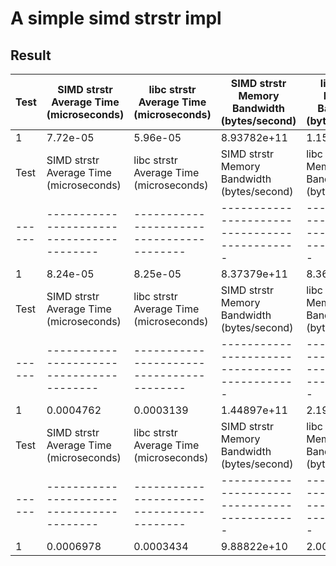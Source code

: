# A simple simd strstr impl

## Result

| Test | SIMD strstr Average Time (microseconds) | libc strstr Average Time (microseconds) | SIMD strstr Memory Bandwidth (bytes/second) | libc strstr Memory Bandwidth (bytes/second) |
|------|-----------------------------------------|-----------------------------------------|---------------------------------------------|---------------------------------------------|
| 1    | 7.72e-05                               | 5.96e-05                              | 8.93782e+11                                  | 1.15772e+12                                  |
| Test | SIMD strstr Average Time (microseconds) | libc strstr Average Time (microseconds) | SIMD strstr Memory Bandwidth (bytes/second) | libc strstr Memory Bandwidth (bytes/second) |
|------|-----------------------------------------|-----------------------------------------|---------------------------------------------|---------------------------------------------|
| 1    | 8.24e-05                               | 8.25e-05                              | 8.37379e+11                                  | 8.36364e+11                                  |
| Test | SIMD strstr Average Time (microseconds) | libc strstr Average Time (microseconds) | SIMD strstr Memory Bandwidth (bytes/second) | libc strstr Memory Bandwidth (bytes/second) |
|------|-----------------------------------------|-----------------------------------------|---------------------------------------------|---------------------------------------------|
| 1    | 0.0004762                               | 0.0003139                              | 1.44897e+11                                  | 2.19815e+11                                  |
| Test | SIMD strstr Average Time (microseconds) | libc strstr Average Time (microseconds) | SIMD strstr Memory Bandwidth (bytes/second) | libc strstr Memory Bandwidth (bytes/second) |
|------|-----------------------------------------|-----------------------------------------|---------------------------------------------|---------------------------------------------|
| 1    | 0.0006978                               | 0.0003434                              | 9.88822e+10                                  | 2.00932e+11                                  |

